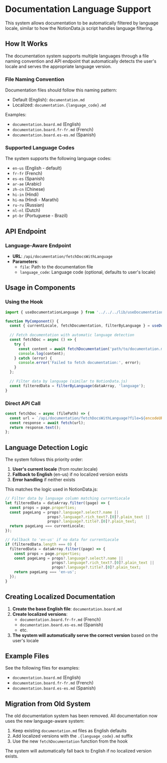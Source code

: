 # Documentation Language Support

This system allows documentation to be automatically filtered by language locale, similar to how the NotionData.js script handles language filtering.

## How It Works

The documentation system supports multiple languages through a file naming convention and API endpoint that automatically detects the user's locale and serves the appropriate language version.

### File Naming Convention

Documentation files should follow this naming pattern:
- Default (English): `documentation.md`
- Localized: `documentation.{language_code}.md`

Examples:
- `documentation.board.md` (English)
- `documentation.board.fr-fr.md` (French)
- `documentation.board.es-es.md` (Spanish)

### Supported Language Codes

The system supports the following language codes:
- `en-us` (English - default)
- `fr-fr` (French)
- `es-es` (Spanish)
- `ar-ae` (Arabic)
- `zh-cn` (Chinese)
- `hi-in` (Hindi)
- `hi-ma` (Hindi - Marathi)
- `ru-ru` (Russian)
- `nl-nl` (Dutch)
- `pt-br` (Portuguese - Brazil)

## API Endpoint

### Language-Aware Endpoint
- **URL**: `/api/documentation/fetchDocsWithLanguage`
- **Parameters**:
  - `file`: Path to the documentation file
  - `language_code`: Language code (optional, defaults to user's locale)

## Usage in Components

### Using the Hook

```javascript
import { useDocumentationLanguage } from '../../../lib/useDocumentationLanguage';

function MyComponent() {
  const { currentLocale, fetchDocumentation, filterByLanguage } = useDocumentationLanguage();
  
  // Fetch documentation with automatic language detection
  const fetchDoc = async () => {
    try {
      const content = await fetchDocumentation('path/to/documentation.md');
      console.log(content);
    } catch (error) {
      console.error('Failed to fetch documentation:', error);
    }
  };
  
  // Filter data by language (similar to NotionData.js)
  const filteredData = filterByLanguage(dataArray, 'language');
}
```

### Direct API Call

```javascript
const fetchDoc = async (filePath) => {
  const url = `/api/documentation/fetchDocsWithLanguage?file=${encodeURIComponent(filePath)}&language_code=${currentLocale}`;
  const response = await fetch(url);
  return response.text();
};
```

## Language Detection Logic

The system follows this priority order:
1. **User's current locale** (from router.locale)
2. **Fallback to English** (en-us) if no localized version exists
3. **Error handling** if neither exists

This matches the logic used in NotionData.js:
```javascript
// Filter data by language column matching currentLocale
let filteredData = dataArray.filter((page) => {
  const props = page.properties;
  const pageLang = props?.language?.select?.name || 
                   props?.language?.rich_text?.[0]?.plain_text || 
                   props?.language?.title?.[0]?.plain_text;
  return pageLang === currentLocale;
});

// Fallback to 'en-us' if no data for currentLocale
if (filteredData.length === 0) {
  filteredData = dataArray.filter((page) => {
    const props = page.properties;
    const pageLang = props?.language?.select?.name || 
                     props?.language?.rich_text?.[0]?.plain_text || 
                     props?.language?.title?.[0]?.plain_text;
    return pageLang === 'en-us';
  });
}
```

## Creating Localized Documentation

1. **Create the base English file**: `documentation.board.md`
2. **Create localized versions**: 
   - `documentation.board.fr-fr.md` (French)
   - `documentation.board.es-es.md` (Spanish)
   - etc.
3. **The system will automatically serve the correct version** based on the user's locale

## Example Files

See the following files for examples:
- `documentation.board.md` (English)
- `documentation.board.fr-fr.md` (French)
- `documentation.board.es-es.md` (Spanish)

## Migration from Old System

The old documentation system has been removed. All documentation now uses the new language-aware system:
1. Keep existing `documentation.md` files as English defaults
2. Add localized versions with the `.{language_code}.md` suffix
3. Use the new `fetchDocumentation` function from the hook

The system will automatically fall back to English if no localized version exists. 